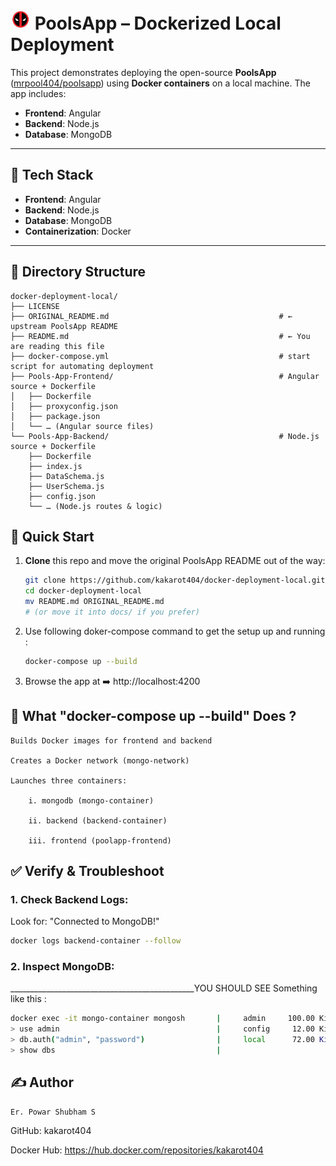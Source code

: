 # <img src="images/deadpool-emoji.png" alt="Deadpool Emoji" width="32" height="32"> PoolsApp – Dockerized Local Deployment

This project demonstrates deploying the open-source **PoolsApp** ([mrpool404/poolsapp](https://github.com/mrpool404/poolsapp)) using **Docker containers** on a local machine. The app includes:

- **Frontend**: Angular  
- **Backend**: Node.js  
- **Database**: MongoDB  

---

## 🧰 Tech Stack

- **Frontend**: Angular  
- **Backend**: Node.js  
- **Database**: MongoDB  
- **Containerization**: Docker  

---

## 📁 Directory Structure

```plaintext
docker-deployment-local/
├── LICENSE
├── ORIGINAL_README.md                                      # ← upstream PoolsApp README
├── README.md                                               # ← You are reading this file
├── docker-compose.yml                                      # start script for automating deployment
├── Pools-App-Frontend/                                     # Angular source + Dockerfile
│   ├── Dockerfile
│   ├── proxyconfig.json
│   ├── package.json
│   └── … (Angular source files)
└── Pools-App-Backend/                                      # Node.js source + Dockerfile
    ├── Dockerfile
    ├── index.js
    ├── DataSchema.js
    ├── UserSchema.js
    ├── config.json
    └── … (Node.js routes & logic)
```

## 🚀 Quick Start

1. **Clone** this repo and move the original PoolsApp README out of the way:
   ```bash
   git clone https://github.com/kakarot404/docker-deployment-local.git
   cd docker-deployment-local
   mv README.md ORIGINAL_README.md
   # (or move it into docs/ if you prefer)
   ```

2. Use following doker-compose command to get the setup up and running :
    ```bash
    docker-compose up --build
    ```

3. Browse the app at  ➡️ http://localhost:4200


## 🔧 What "docker-compose up --build" Does ?

    Builds Docker images for frontend and backend

    Creates a Docker network (mongo-network)

    Launches three containers:

        i. mongodb (mongo-container)

        ii. backend (backend-container)

        iii. frontend (poolapp-frontend)

## ✅ Verify & Troubleshoot

### 1. Check Backend Logs:
Look for:   "Connected to MongoDB!"
```bash
docker logs backend-container --follow
```


### 2. Inspect MongoDB:
______________________________________________YOU SHOULD SEE Something like this :       
```bash                                       |     PoolsApp  168.00 KiB
docker exec -it mongo-container mongosh       |     admin     100.00 KiB
> use admin                                   |     config     12.00 KiB
> db.auth("admin", "password")                |     local      72.00 KiB
> show dbs                                    |
```


## ✍️ Author

    Er. Powar Shubham S

GitHub: kakarot404

Docker Hub: https://hub.docker.com/repositories/kakarot404